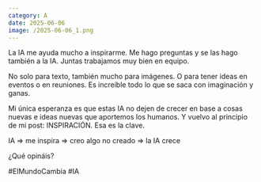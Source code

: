 ```yaml
--- 
category: A 
date: 2025-06-06 
image: /2025-06-06_1.png 
--- 
```


La IA me ayuda mucho a inspirarme. Me hago preguntas y se las hago también a la IA. Juntas trabajamos muy bien en equipo. 

No solo para texto, también mucho para imágenes. O para tener ideas en eventos o en reuniones. Es increíble todo lo que se saca con imaginación y ganas. 

Mi única esperanza es que estas IA no dejen de crecer en base a cosas nuevas e ideas nuevas que aportemos los humanos. Y vuelvo al principio de mi post: INSPIRACIÓN. Esa es la clave. 

IA => me inspira => creo algo no creado => la IA crece

¿Qué opináis?

#ElMundoCambia #IA